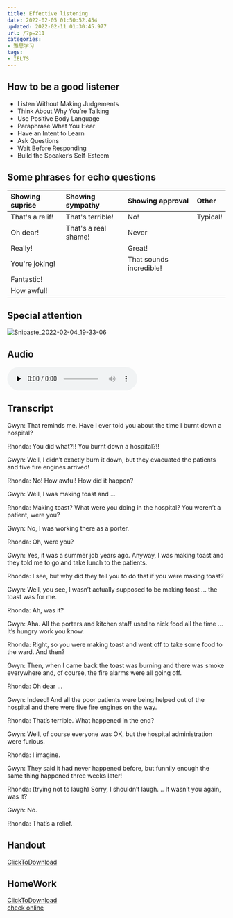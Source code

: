 ```yaml
---
title: Effective listening
date: 2022-02-05 01:50:52.454
updated: 2022-02-11 01:30:45.977
url: /?p=211
categories: 
- 雅思学习
tags: 
- IELTS
---
```


## How to be a good listener
+ Listen Without Making Judgements
+ Think About Why You’re Talking
+ Use Positive Body Language
+ Paraphrase What You Hear
+ Have an Intent to Learn
+ Ask Questions
+ Wait Before Responding
+ Build the Speaker’s Self-Esteem
## Some phrases for echo questions
| Showing suprise | Showing sympathy | Showing approval | Other |
| :-------------- | :--------------- | :--------------- | :---- |
| That's a relif! | That's terrible! | No!              | Typical! | 
| Oh dear!        | That's a real shame! | Never        |       |
| Really!         |                  | Great! |         |
| You're joking! |  | That sounds incredible! | |
| Fantastic! | | | |
| How awful! | | | |

## Special attention
![Snipaste_2022-02-04_19-33-06](https://mweb-cdn.reidosann.top/mweb/20220204-16439968188679.png)

## Audio
<audio src="https://cdn-images.reidosann.top/c3d724373f7a0d152d3a888f1ec1a9ce.mp3" preload="none" controls>
  你的浏览器不支持 audio 标签。
</audio>

## Transcript
Gwyn:   That reminds me. Have I ever told you about the time I burnt down a hospital? 

Rhonda: You did what?!! You burnt down a hospital?!!

Gwyn:   Well, I didn’t exactly burn it down, but they evacuated the patients and five fire engines arrived!

Rhonda: No! How awful! How did it happen?

Gwyn:   Well, I was making toast and ...

Rhonda: Making toast? What were you doing in the hospital? You weren’t a patient, were you?

Gwyn:   No, I was working there as a porter.

Rhonda: Oh, were you?

Gwyn:   Yes, it was a summer job years ago. Anyway, I was making toast and they told me to go and take lunch to the patients.

Rhonda: I see, but why did they tell you to do that if you were making toast?

Gwyn:   Well, you see, I wasn’t actually supposed to be making toast ... the toast was for me.

Rhonda: Ah, was it?

Gwyn:   Aha. All the porters and kitchen staff used to nick food all the time ... It’s hungry work you know.

Rhonda: Right, so you were making toast and went off to take some food to the ward. And then?

Gwyn:   Then, when I came back the toast was burning and there was smoke everywhere and, of course, the fire alarms were all going off.

Rhonda: Oh dear ...

Gwyn:   Indeed! And all the poor patients were being helped out of the hospital and there were five fire engines on the way.

Rhonda: That’s terrible. What happened in the end?

Gwyn:   Well, of course everyone was OK, but the hospital administration were furious.

Rhonda: I imagine.

Gwyn:   They said it had never happened before, but funnily enough the same thing happened three weeks later!

Rhonda: (trying not to laugh) Sorry, I shouldn’t laugh. .. It wasn’t you again, was it? 

Gwyn:   No.

Rhonda: That’s a relief.

## Handout
[ClickToDownload](https://cdn-images.reidosann.top/1a8d075b8825e3cbff9b8230bd248937.pdf)

## HomeWork
[ClickToDownload](https://cdn-images.reidosann.top/d59db836055562dcd69ab673ed8bcfc5.pdf)   
[check online](https://www.liveworksheets.com/fg955671qg)
